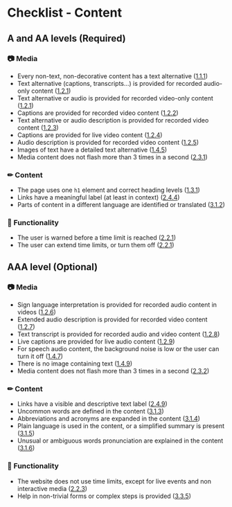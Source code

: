 # Checklist - Content

## A and AA levels (Required)

### 📷 Media

- Every non-text, non-decorative content has a text alternative ([1.1.1](01-wcag-guidelines.md#1.1.1))
- Text alternative (captions, transcripts...) is provided for recorded audio-only content ([1.2.1](01-wcag-guidelines.md#1.2.1))
- Text alternative or audio is provided for recorded video-only content ([1.2.1](01-wcag-guidelines.md#1.2.1))
- Captions are provided for recorded video content ([1.2.2](01-wcag-guidelines.md#1.2.2))
- Text alternative or audio description is provided for recorded video content ([1.2.3](01-wcag-guidelines.md#1.2.3))
- Captions are provided for live video content ([1.2.4](01-wcag-guidelines.md#1.2.4))
- Audio description is provided for recorded video content ([1.2.5](01-wcag-guidelines.md#1.2.5))
- Images of text have a detailed text alternative ([1.4.5](01-wcag-guidelines.md#1.4.5))
- Media content does not flash more than 3 times in a second ([2.3.1](01-wcag-guidelines.md#2.3.1))

### ✏ Content

- The page uses one `h1` element and correct heading levels ([1.3.1](01-wcag-guidelines.md#1.3.1))
- Links have a meaningful label (at least in context) ([2.4.4](01-wcag-guidelines.md#2.4.4))
- Parts of content in a different language are identified or translated ([3.1.2](01-wcag-guidelines.md#3.1.2))

### 🧬 Functionality

- The user is warned before a time limit is reached ([2.2.1](01-wcag-guidelines.md#2.2.1))
- The user can extend time limits, or turn them off ([2.2.1](01-wcag-guidelines.md#2.2.1))

## AAA level (Optional)

### 📷 Media

- Sign language interpretation is provided for recorded audio content in videos ([1.2.6](01-wcag-guidelines.md#1.2.6))
- Extended audio description is provided for recorded video content ([1.2.7](01-wcag-guidelines.md#1.2.7))
- Text transcript is provided for recorded audio and video content ([1.2.8](01-wcag-guidelines.md#1.2.8))
- Live captions are provided for live audio content ([1.2.9](01-wcag-guidelines.md#1.2.9))
- For speech audio content, the background noise is low or the user can turn it off ([1.4.7](01-wcag-guidelines.md#1.4.7))
- There is no image containing text ([1.4.9](01-wcag-guidelines.md#1.4.9))
- Media content does not flash more than 3 times in a second ([2.3.2](01-wcag-guidelines.md#2.3.2))

### ✏ Content

- Links have a visible and descriptive text label ([2.4.9](01-wcag-guidelines.md#2.4.9))
- Uncommon words are defined in the content ([3.1.3](01-wcag-guidelines.md#3.1.3))
- Abbreviations and acronyms are expanded in the content ([3.1.4](01-wcag-guidelines.md#3.1.4))
- Plain language is used in the content, or a simplified summary is present ([3.1.5](01-wcag-guidelines.md#3.1.5))
- Unusual or ambiguous words pronunciation are explained in the content ([3.1.6](01-wcag-guidelines.md#3.1.6))

### 🧬 Functionality

- The website does not use time limits, except for live events and non interactive media ([2.2.3](01-wcag-guidelines.md#2.2.3))
- Help in non-trivial forms or complex steps is provided ([3.3.5](01-wcag-guidelines.md#3.3.5))